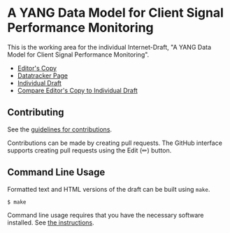 <!-- regenerate: on (set to off if you edit this file) -->

# A YANG Data Model for Client Signal Performance Monitoring

This is the working area for the individual Internet-Draft, "A YANG Data Model for Client Signal Performance Monitoring".

* [Editor's Copy](https://haomianzheng.github.io/ccamp-client-pm-yang/#go.draft-zheng-ccamp-client-pm-yang.html)
* [Datatracker Page](https://datatracker.ietf.org/doc/draft-zheng-ccamp-client-pm-yang)
* [Individual Draft](https://datatracker.ietf.org/doc/html/draft-zheng-ccamp-client-pm-yang)
* [Compare Editor's Copy to Individual Draft](https://haomianzheng.github.io/ccamp-client-pm-yang/#go.draft-zheng-ccamp-client-pm-yang.diff)


## Contributing

See the
[guidelines for contributions](https://github.com/haomianzheng/ccamp-client-pm-yang/blob/main/CONTRIBUTING.md).

Contributions can be made by creating pull requests.
The GitHub interface supports creating pull requests using the Edit (✏) button.


## Command Line Usage

Formatted text and HTML versions of the draft can be built using `make`.

```sh
$ make
```

Command line usage requires that you have the necessary software installed.  See
[the instructions](https://github.com/martinthomson/i-d-template/blob/main/doc/SETUP.md).

